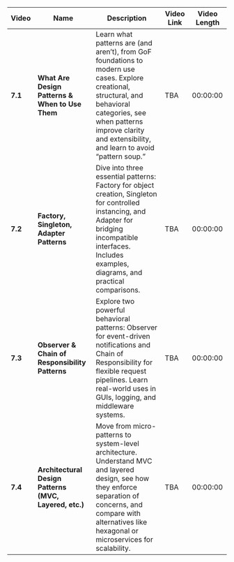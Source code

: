 | Video   | Name                                                   | Description                                                                                                                                                                                                                        | Video Link | Video Length |
| ------- | ------------------------------------------------------ | ---------------------------------------------------------------------------------------------------------------------------------------------------------------------------------------------------------------------------------- | ---------- | ------------ |
| **7.1** | **What Are Design Patterns & When to Use Them**        | Learn what patterns are (and aren’t), from GoF foundations to modern use cases. Explore creational, structural, and behavioral categories, see when patterns improve clarity and extensibility, and learn to avoid “pattern soup.” | TBA        | 00:00:00       |
| **7.2** | **Factory, Singleton, Adapter Patterns**               | Dive into three essential patterns: Factory for object creation, Singleton for controlled instancing, and Adapter for bridging incompatible interfaces. Includes examples, diagrams, and practical comparisons.                    | TBA        | 00:00:00       |
| **7.3** | **Observer & Chain of Responsibility Patterns**        | Explore two powerful behavioral patterns: Observer for event-driven notifications and Chain of Responsibility for flexible request pipelines. Learn real-world uses in GUIs, logging, and middleware systems.                      | TBA        | 00:00:00       |
| **7.4** | **Architectural Design Patterns (MVC, Layered, etc.)** | Move from micro-patterns to system-level architecture. Understand MVC and layered design, see how they enforce separation of concerns, and compare with alternatives like hexagonal or microservices for scalability.              | TBA        | 00:00:00       |
